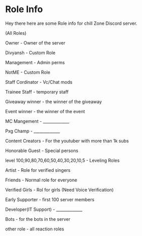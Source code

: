 # Role Info

Hey there here are some Role info for chill Zone Discord server.

(All Roles)

Owner - Owner of the server

Divyansh - Custom Role

Management - Admin perms
                    
NotME - Custom Role                                       

Staff Cordinator - Vc/Chat mods                  

Trainee Staff - temporary staff     

Giveaway winner - the winner of the giveaway

Event winner - the winner of the event

MC Mangement - _____________

Pxg Champ - _____________

Content Creators - For the youtuber with more than 1k subs

Honorable Guest - Special persons

level 100,90,80,70,60,50,40,30,20,10,5 - Leveling Roles 

Artist - Role for verified singers

Friends - Normal role for everyone

Verified Girls - Rol for girls (Need Voice Verification)

Early Supporter - first 100 server members

Developer(IT Support) - _____________

Bots - for the bots in the server

other role - all reaction roles


